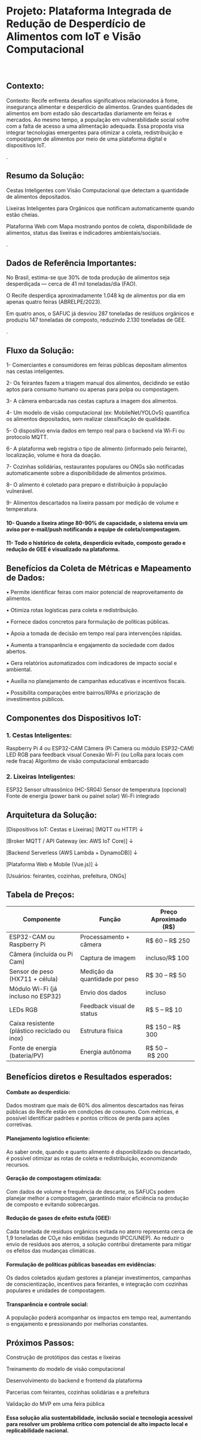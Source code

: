 # Projeto: Plataforma Integrada de Redução de Desperdício de Alimentos com IoT e Visão Computacional  
ㅤㅤ
ㅤㅤ
ㅤㅤ

## Contexto: 

Contexto:
Recife enfrenta desafios significativos relacionados à fome, insegurança alimentar e desperdício de alimentos. Grandes quantidades de alimentos em bom estado são descartadas diariamente em feiras e mercados. Ao mesmo tempo, a população em vulnerabilidade social sofre com a falta de acesso a uma alimentação adequada. Essa proposta visa integrar tecnologias emergentes para otimizar a coleta, redistribuição e compostagem de alimentos por meio de uma plataforma digital e dispositivos IoT.  

.



## Resumo da Solução:

Cestas Inteligentes com Visão Computacional que detectam a quantidade de alimentos depositados.

Lixeiras Inteligentes para Orgânicos que notificam automaticamente quando estão cheias.

Plataforma Web com Mapa mostrando pontos de coleta, disponibilidade de alimentos, status das lixeiras e indicadores ambientais/sociais.

.


## Dados de Referência Importantes:

No Brasil, estima-se que 30% de toda produção de alimentos seja desperdiçada — cerca de 41 mil toneladas/dia (FAO).

O Recife desperdiça aproximadamente 1.048 kg de alimentos por dia em apenas quatro feiras (ABRELPE/2023).

Em quatro anos, o SAFUC já desviou 287 toneladas de resíduos orgânicos e produziu 147 toneladas de composto, reduzindo 2.130 toneladas de GEE.

.


## Fluxo da Solução:

1- Comerciantes e consumidores em feiras públicas depositam alimentos nas cestas inteligentes.

2- Os feirantes fazem a triagem manual dos alimentos, decidindo se estão aptos para consumo humano ou apenas para polpa ou compostagem.

3- A câmera embarcada nas cestas captura a imagem dos alimentos.

4- Um modelo de visão computacional (ex: MobileNet/YOLOv5) quantifica os alimentos depositados, sem realizar classificação de qualidade.

5- O dispositivo envia dados em tempo real para o backend via Wi-Fi ou protocolo MQTT.

6- A plataforma web registra o tipo de alimento (informado pelo feirante), localização, volume e hora da doação.

7- Cozinhas solidárias, restaurantes populares ou ONGs são notificadas automaticamente sobre a disponibilidade de alimentos próximos.

8- O alimento é coletado para preparo e distribuição à população vulnerável.

9- Alimentos descartados na lixeira passam por medição de volume e temperatura.

#### 10- Quando a lixeira atinge 80-90% de capacidade, o sistema envia um aviso por e-mail/push notificando a equipe de coleta/compostagem.
#### 11- Todo o histórico de coleta, desperdício evitado, composto gerado e redução de GEE é visualizado na plataforma.



## Benefícios da Coleta de Métricas e Mapeamento de Dados:

• Permite identificar feiras com maior potencial de reaproveitamento de alimentos.

• Otimiza rotas logísticas para coleta e redistribuição.

• Fornece dados concretos para formulação de políticas públicas.

• Apoia a tomada de decisão em tempo real para intervenções rápidas.

• Aumenta a transparência e engajamento da sociedade com dados abertos.

• Gera relatórios automatizados com indicadores de impacto social e ambiental.

• Auxilia no planejamento de campanhas educativas e incentivos fiscais.

• Possibilita comparações entre bairros/RPAs e priorização de investimentos públicos.  



## Componentes dos Dispositivos IoT:

### 1. Cestas Inteligentes:

Raspberry Pi 4 ou ESP32-CAM
Câmera (Pi Camera ou módulo ESP32-CAM)
LED RGB para feedback visual
Conexão Wi-Fi (ou LoRa para locais com rede fraca)
Algoritmo de visão computacional embarcado



### 2. Lixeiras Inteligentes:

ESP32
Sensor ultrassônico (HC-SR04)
Sensor de temperatura (opcional)
Fonte de energia (power bank ou painel solar)
Wi-Fi integrado



## Arquitetura da Solução:

[Dispositivos IoT: Cestas e Lixeiras] (MQTT ou HTTP)
     ↓
     
[Broker MQTT / API Gateway (ex: AWS IoT Core)]
     ↓
     
[Backend Serverless (AWS Lambda + DynamoDB)]
     ↓
     
[Plataforma Web e Mobile (Vue.js)]
     ↓
     
[Usuários: feirantes, cozinhas, prefeitura, ONGs]  

## Tabela de Preços:

| Componente                                    | Função                         | Preço Aproximado (R\$) |
| --------------------------------------------- | ------------------------------ | ---------------------- |
| ESP32-CAM ou Raspberry Pi                     | Processamento + câmera         | R\$ 60 – R\$ 250       |
| Câmera (incluída ou Pi Cam)                   | Captura de imagem              | incluso/R\$ 100        |
| Sensor de peso (HX711 + célula)               | Medição da quantidade por peso | R\$ 30 – R\$ 50        |
| Módulo Wi-Fi (já incluso no ESP32)            | Envio dos dados                | incluso                |
| LEDs RGB                                      | Feedback visual de status      | R\$ 5 – R\$ 10         |
| Caixa resistente (plástico reciclado ou inox) | Estrutura física               | R\$ 150 – R\$ 300      |
| Fonte de energia (bateria/PV)                 | Energia autônoma               | R\$ 50 – R\$ 200       |



## Benefícios diretos e Resultados esperados:

#### Combate ao desperdício: 
Dados mostram que mais de 60% dos alimentos descartados nas feiras públicas do Recife estão em condições de consumo. Com métricas, é possível identificar padrões e pontos críticos de perda para ações corretivas. 

#### Planejamento logístico eficiente: 
Ao saber onde, quando e quanto alimento é disponibilizado ou descartado, é possível otimizar as rotas de coleta e redistribuição, economizando recursos.  

#### Geração de compostagem otimizada:
Com dados de volume e frequência de descarte, os SAFUCs podem planejar melhor a compostagem, garantindo maior eficiência na produção de composto e evitando sobrecargas.  

#### Redução de gases de efeito estufa (GEE):
Cada tonelada de resíduos orgânicos evitada no aterro representa cerca de 1,9 toneladas de CO₂e não emitidas (segundo IPCC/UNEP). Ao reduzir o envio de resíduos aos aterros, a solução contribui diretamente para mitigar os efeitos das mudanças climáticas.  

#### Formulação de políticas públicas baseadas em evidências:
Os dados coletados ajudam gestores a planejar investimentos, campanhas de conscientização, incentivos para feirantes, e integração com cozinhas populares e unidades de compostagem.  

#### Transparência e controle social:
A população poderá acompanhar os impactos em tempo real, aumentando o engajamento e pressionando por melhorias constantes.



## Próximos Passos:

Construção de protótipos das cestas e lixeiras

Treinamento do modelo de visão computacional

Desenvolvimento do backend e frontend da plataforma

Parcerias com feirantes, cozinhas solidárias e a prefeitura

Validação do MVP em uma feira pública

#### Essa solução alia sustentabilidade, inclusão social e tecnologia acessível para resolver um problema crítico com potencial de alto impacto local e replicabilidade nacional.














